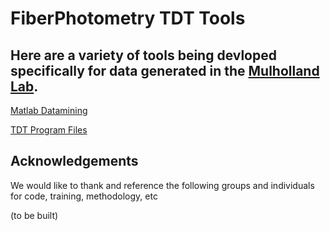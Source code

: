 # FiberPhotometry TDT Tools
## Here are a variety of tools being devloped specifically for data generated in the [Mulholland Lab](http://people.musc.edu/~mulholl/). 
[Matlab Datamining](/MAT_Datamine)

[TDT Program Files](/TDT_Files)

## Acknowledgements
We would like to thank and reference the following groups and individuals for code, training, methodology, etc

(to be built)